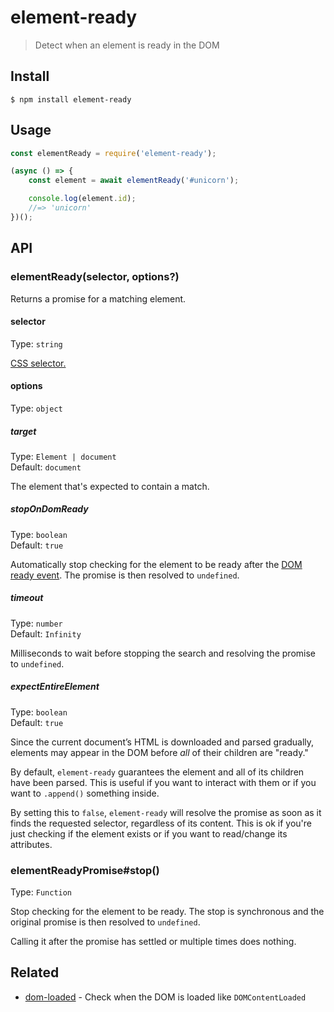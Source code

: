 # element-ready

> Detect when an element is ready in the DOM

## Install

```
$ npm install element-ready
```

## Usage

```js
const elementReady = require('element-ready');

(async () => {
	const element = await elementReady('#unicorn');

	console.log(element.id);
	//=> 'unicorn'
})();
```

## API

### elementReady(selector, options?)

Returns a promise for a matching element.

#### selector

Type: `string`

[CSS selector.](https://developer.mozilla.org/en-US/docs/Web/Guide/CSS/Getting_Started/Selectors)

#### options

Type: `object`

##### target

Type: `Element | document`\
Default: `document`

The element that's expected to contain a match.

##### stopOnDomReady

Type: `boolean`\
Default: `true`

Automatically stop checking for the element to be ready after the [DOM ready event](https://developer.mozilla.org/en-US/docs/Web/API/Window/DOMContentLoaded_event). The promise is then resolved to `undefined`.

##### timeout

Type: `number`\
Default: `Infinity`

Milliseconds to wait before stopping the search and resolving the promise to `undefined`.

##### expectEntireElement

Type: `boolean`\
Default: `true`

Since the current document’s HTML is downloaded and parsed gradually, elements may appear in the DOM before _all_ of their children are "ready."

By default, `element-ready` guarantees the element and all of its children have been parsed. This is useful if you want to interact with them or if you want to `.append()` something inside.

By setting this to `false`, `element-ready` will resolve the promise as soon as it finds the requested selector, regardless of its content. This is ok if you're just checking if the element exists or if you want to read/change its attributes.

### elementReadyPromise#stop()

Type: `Function`

Stop checking for the element to be ready. The stop is synchronous and the original promise is then resolved to `undefined`.

Calling it after the promise has settled or multiple times does nothing.

## Related

- [dom-loaded](https://github.com/sindresorhus/dom-loaded) - Check when the DOM is loaded like `DOMContentLoaded`
